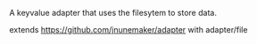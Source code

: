 A keyvalue adapter that uses the filesytem to store data.

extends https://github.com/jnunemaker/adapter with adapter/file

